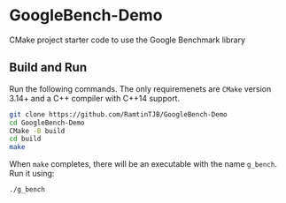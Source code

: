 # GoogleBench-Demo
CMake project starter code to use the Google Benchmark library

## Build and Run

Run the following commands. The only requiremenets are `CMake` version 3.14+ and a C++ compiler with C++14 support.
```bash
git clone https://github.com/RamtinTJB/GoogleBench-Demo
cd GoogleBench-Demo
CMake -B build
cd build
make
```

When `make` completes, there will be an executable with the name `g_bench`. Run it using:
```bash
./g_bench
```
